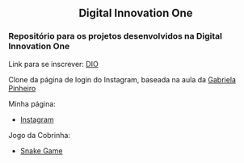 <h2 align="center">Digital Innovation One</h2>

<h3>Repositório para os projetos desenvolvidos na Digital Innovation One</h3>

Link para se inscrever: [DIO](https://digitalinnovation.one/)

Clone da página de login do Instagram, baseada na aula da [Gabriela Pinheiro](https://github.com/SpruceGabriela)

Minha página:

- [Instagram](https://athilas-silva.github.io/digital-innovation-one/instragram/index.html)

Jogo da Cobrinha:

- [Snake Game](https://athilas-silva.github.io/digital-innovation-one/cobrinha/index.html)